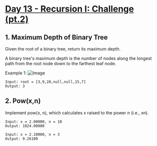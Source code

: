 #  [Day 13 - Recursion I: Challenge (pt.2)](https://leetcode.com/explore/learn/card/recursion-i/256/complexity-analysis/)

## 1. Maximum Depth of Binary Tree

Given the root of a binary tree, return its maximum depth.

A binary tree's maximum depth is the number of nodes along the longest path from the root node down to the farthest leaf node.

Example 1:
![Image](https://assets.leetcode.com/uploads/2020/11/26/tmp-tree.jpg)

```
Input: root = [3,9,20,null,null,15,7]
Output: 3
```

## 2. Pow(x,n)

Implement pow(x, n), which calculates x raised to the power n (i.e., xn).

```
Input: x = 2.00000, n = 10
Output: 1024.00000
```

```
Input: x = 2.10000, n = 3
Output: 9.26100
```


